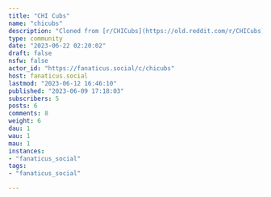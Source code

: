 ```yaml
---
title: "CHI Cubs" 
name: "chicubs"
description: "Cloned from [r/CHICubs](https://old.reddit.com/r/CHICubs)# Looking for mods!"
type: community
date: "2023-06-22 02:20:02"
draft: false
nsfw: false
actor_id: "https://fanaticus.social/c/chicubs"
host: fanaticus.social
lastmod: "2023-06-12 16:46:10"
published: "2023-06-09 17:18:03"
subscribers: 5
posts: 6
comments: 8
weight: 6
dau: 1
wau: 1
mau: 1
instances:
- "fanaticus_social"
tags: 
- "fanaticus_social"

---
```

